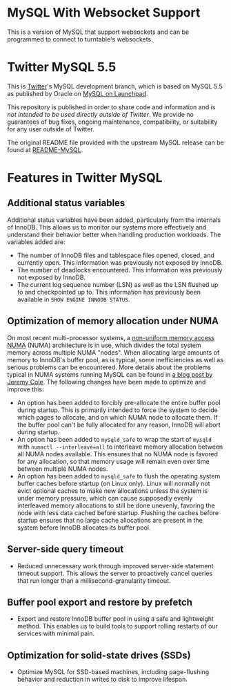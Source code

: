 # MySQL With Websocket Support #

This is a version of MySQL that support websockets and can be programmed to connect to turntable's websockets.

# Twitter MySQL 5.5 #

This is [Twitter](http://twitter.com/)'s MySQL development branch, which is based on MySQL 5.5 as published by Oracle on [MySQL on Launchpad](https://launchpad.net/mysql-server). 

This repository is published in order to share code and information and is *not intended to be used directly outside of Twitter*. We provide no guarantees of bug fixes, ongoing maintenance, compatibility, or suitability for any user outside of Twitter.

The original README file provided with the upstream MySQL release can be found at [README-MySQL](https://github.com/twitter/mysql/blob/master/README-MySQL).

# Features in Twitter MySQL #

## Additional status variables ##

Additional status variables have been added, particularly from the internals of InnoDB. This allows us to monitor our systems more effectively and understand their behavior better when handling production workloads. The variables added are:

* The number of InnoDB files and tablespace files opened, closed, and currently open. This information was previously not exposed by InnoDB.
* The number of deadlocks encountered. This information was previously not exposed by InnoDB.
* The current log sequence number (LSN) as well as the LSN flushed up to and checkpointed up to. This information has previously been available in `SHOW ENGINE INNODB STATUS`.

## Optimization of memory allocation under NUMA ##

On most recent multi-processor systems, a [non-uniform memory access NUMA](http://en.wikipedia.org/wiki/Non-Uniform_Memory_Access) (NUMA) architecture is in use, which divides the total system memory across multiple NUMA "nodes". When allocating large amounts of memory to InnoDB's buffer pool, as is typical, some inefficiencies as well as serious problems can be encountered. More details about the problems typical in NUMA systems running MySQL can be found in [a blog post by Jeremy Cole](http://blog.jcole.us/2010/09/28/mysql-swap-insanity-and-the-numa-architecture/). The following changes have been made to optimize and improve this:

* An option has been added to forcibly pre-allocate the entire buffer pool during startup. This is primarily intended to force the system to decide which pages to allocate, and on which NUMA node to allocate them. If the buffer pool can't be fully allocated for any reason, InnoDB will abort during startup.
* An option has been added to `mysqld_safe` to wrap the start of `mysqld` with `numactl --interleave=all` to interleave memory allocation between all NUMA nodes available. This ensures that no NUMA node is favored for any allocation, so that memory usage will remain even over time between multiple NUMA nodes.
* An option has been added to `mysqld_safe` to flush the operating system buffer caches before startup (on Linux only). Linux will normally not evict optional caches to make new allocations unless the system is under memory pressure, which can cause supposedly evenly interleaved memory allocations to still be done unevenly, favoring the node with less data cached before startup. Flushing the caches before startup ensures that no large cache allocations are present in the system before InnoDB allocates its buffer pool.

## Server-side query timeout ##

* Reduced unnecessary work through improved server-side statement timeout support. This allows the server to proactively cancel queries that run longer than a millisecond-granularity timeout.

## Buffer pool export and restore by prefetch ##

* Export and restore InnoDB buffer pool in using a safe and lightweight method. This enables us to build tools to support rolling restarts of our services with minimal pain.

## Optimization for solid-state drives (SSDs) ##

* Optimize MySQL for SSD-based machines, including page-flushing behavior and reduction in writes to disk to improve lifespan.